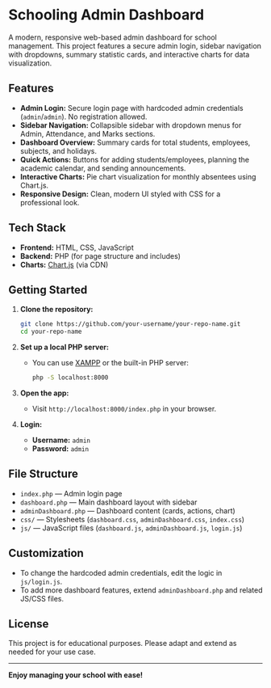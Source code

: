 # Schooling Admin Dashboard

A modern, responsive web-based admin dashboard for school management. This project features a secure admin login, sidebar navigation with dropdowns, summary statistic cards, and interactive charts for data visualization.

## Features

- **Admin Login:** Secure login page with hardcoded admin credentials (`admin`/`admin`). No registration allowed.
- **Sidebar Navigation:** Collapsible sidebar with dropdown menus for Admin, Attendance, and Marks sections.
- **Dashboard Overview:** Summary cards for total students, employees, subjects, and holidays.
- **Quick Actions:** Buttons for adding students/employees, planning the academic calendar, and sending announcements.
- **Interactive Charts:** Pie chart visualization for monthly absentees using Chart.js.
- **Responsive Design:** Clean, modern UI styled with CSS for a professional look.

## Tech Stack

- **Frontend:** HTML, CSS, JavaScript
- **Backend:** PHP (for page structure and includes)
- **Charts:** [Chart.js](https://www.chartjs.org/) (via CDN)

## Getting Started

1. **Clone the repository:**
   ```bash
   git clone https://github.com/your-username/your-repo-name.git
   cd your-repo-name
   ```

2. **Set up a local PHP server:**
   - You can use [XAMPP](https://www.apachefriends.org/) or the built-in PHP server:
     ```bash
     php -S localhost:8000
     ```

3. **Open the app:**
   - Visit `http://localhost:8000/index.php` in your browser.

4. **Login:**
   - **Username:** `admin`
   - **Password:** `admin`

## File Structure

- `index.php` — Admin login page
- `dashboard.php` — Main dashboard layout with sidebar
- `adminDashboard.php` — Dashboard content (cards, actions, chart)
- `css/` — Stylesheets (`dashboard.css`, `adminDashboard.css`, `index.css`)
- `js/` — JavaScript files (`dashboard.js`, `adminDashboard.js`, `login.js`)

## Customization

- To change the hardcoded admin credentials, edit the logic in `js/login.js`.
- To add more dashboard features, extend `adminDashboard.php` and related JS/CSS files.

## License

This project is for educational purposes. Please adapt and extend as needed for your use case.

---

**Enjoy managing your school with ease!**
